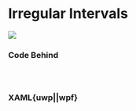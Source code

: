 # Irregular Intervals

![](https://raw.githubusercontent.com/Live-Charts/WebSiteDocs/master/v1/Resources/irregular.jpg)

<pulled></pulled>

### Code Behind

```{wpf,!https://raw.githubusercontent.com/beto-rodriguez/Live-Charts/master/Examples/Wpf/CartesianChart/Irregular%20Intervals/IrregularIntervalsExample.xaml.cs}
```

```{uwp,!https://raw.githubusercontent.com/beto-rodriguez/Live-Charts/master/Examples/Uwp/CartesianChart/Irregular%20Intervals/IrregularIntervalsExample.xaml.cs}
```

```{wf,!https://raw.githubusercontent.com/beto-rodriguez/Live-Charts/master/Examples/WinForms/Cartesian/Irregular%20Intervals/IrregularIntervalsExample.cs}
```

### XAML{uwp||wpf}

```{wpf,!https://raw.githubusercontent.com/beto-rodriguez/Live-Charts/master/Examples/Wpf/CartesianChart/Irregular%20Intervals/IrregularIntervalsExample.xaml.cs}
```

```{uwp,!https://raw.githubusercontent.com/beto-rodriguez/Live-Charts/master/Examples/Uwp/CartesianChart/Irregular%20Intervals/IrregularIntervalsExample.xaml.cs}
```

```{wf,!https://raw.githubusercontent.com/beto-rodriguez/Live-Charts/master/Examples/WinForms/Cartesian/Irregular%20Intervals/IrregularIntervalsExample.cs}
```

